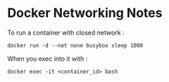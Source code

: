 # Docker Networking Notes

To run a container with closed network :
```
docker run -d --net none busybox sleep 1000
```
When you exec into it with :
```
docker exec -it <container_id> bash
```